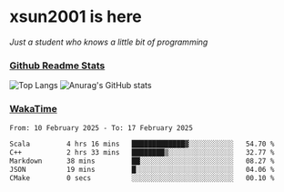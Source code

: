 # xsun2001 is here

*Just a student who knows a little bit of programming*

### [Github Readme Stats](https://github.com/anuraghazra/github-readme-stats)

![Top Langs](https://github-readme-stats.vercel.app/api/top-langs/?username=xsun2001&layout=compact&theme=radical) ![Anurag's GitHub stats](https://github-readme-stats.vercel.app/api?username=xsun2001&show_icons=true&theme=radical)

### [WakaTime](https://wakatime.com)

<!--START_SECTION:waka-->

```txt
From: 10 February 2025 - To: 17 February 2025

Scala         4 hrs 16 mins   █████████████▓░░░░░░░░░░░   54.70 %
C++           2 hrs 33 mins   ████████▒░░░░░░░░░░░░░░░░   32.77 %
Markdown      38 mins         ██░░░░░░░░░░░░░░░░░░░░░░░   08.27 %
JSON          19 mins         █░░░░░░░░░░░░░░░░░░░░░░░░   04.06 %
CMake         0 secs          ░░░░░░░░░░░░░░░░░░░░░░░░░   00.10 %
```

<!--END_SECTION:waka-->
